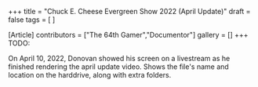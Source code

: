 +++
title = "Chuck E. Cheese Evergreen Show 2022 (April Update)"
draft = false
tags = [ ]

[Article]
contributors = ["The 64th Gamer","Documentor"]
gallery = []
+++
TODO:

On April 10, 2022, Donovan showed his screen on a livestream as he finished rendering the april update video. Shows the file's name and location on the harddrive, along with extra folders.
